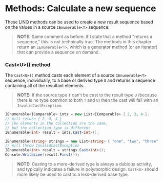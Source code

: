 [//]: # (GENERATED FILE -- DO NOT EDIT)
# Methods: Calculate a new sequence

These LINQ methods can be used to create a new result sequence based on the values in a source `IEnumerable<T>` sequence.

> **NOTE:** Same comment as before. If I state that a method "returns a sequence," this is not technically true. The methods in this chapter return an `IEnumerable<T>`, which is a generator method (or an iterator) that can provide a sequence on demand.

### Cast&lt;U&gt;() method
The `Cast<U>()` method casts each element of a source `IEnumerable<T>` sequence, individually, to a base or derived type `U` and returns a sequence containing all of the resultant elements.

> **NOTE:** If the source type `T` can't be cast to the result type `U` (because there is no type common to both `T` and `U`) then the cast will fail with an `InvalidCastException`.

```csharp
IEnumerable<IComparable> ints = new List<IComparable> { 2, 3, 4 };
// Will return { 2, 3, 4 }
// The elements in the collection are the same,
// but the collection type is different
IEnumerable<int> result = ints.Cast<int>();

IEnumerable<string> strings = new List<string> { "one", "two", "three" };
// Will throw InvalidCastException
IEnumerable<int> result = strings.Cast<int>();
Console.WriteLine(result.First());
```

> **NOTE:** Casting to a more-derived type is always a dubious activity, and typically indicates a failure in polymorphic design. `Cast<U>` should more likely be used to cast to a less-derived base type.